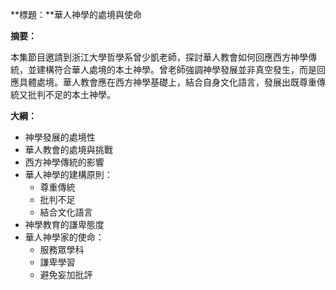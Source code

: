 **標題：**華人神學的處境與使命

**摘要：**

本集節目邀請到浙江大學哲學系曾少凱老師，探討華人教會如何回應西方神學傳統，並建構符合華人處境的本土神學。曾老師強調神學發展並非真空發生，而是回應具體處境。華人教會應在西方神學基礎上，結合自身文化語言，發展出既尊重傳統又批判不足的本土神學。

**大綱：**

* 神學發展的處境性
* 華人教會的處境與挑戰
* 西方神學傳統的影響
* 華人神學的建構原則：
    * 尊重傳統
    * 批判不足
    * 結合文化語言
* 神學教育的謙卑態度
* 華人神學家的使命：
    * 服務眾學科
    * 謙卑學習
    * 避免妄加批評